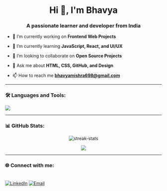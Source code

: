 
<h1 align="center">Hi 👋, I'm Bhavya</h1>
<h3 align="center">A passionate learner and developer from India</h3>

- 🔭 I’m currently working on **Frontend Web Projects**

- 🌱 I’m currently learning **JavaScript, React, and UI/UX**

- 👯 I’m looking to collaborate on **Open Source Projects**

- 💬 Ask me about **HTML, CSS, GitHub, and Design**

- 📫 How to reach me **bhavyamishra698@gmail.com**

---

### 🛠️ Languages and Tools:

<p align="left">
  <img src="https://skillicons.dev/icons?i=html,css,js,react,github,vscode" />
</p>

---

### 📊 GitHub Stats:


<!--   <img src="https://github-readme-stats.vercel.app/api?username=Bhavya1352&show_icons=true&theme=radical" alt="stats" />  -->
<!-- </p>  -->

<p align="center">
  <img src="https://github-readme-streak-stats.herokuapp.com/?user=Bhavya1352&theme=radical" alt="streak-stats" />
</p>

<p align="center">
  <img src="https://github-readme-stats.vercel.app/api/top-langs/?username=Bhavya1352&layout=compact&theme=radical" />
</p>

---

### 🌐 Connect with me:

<p align="left">
<!--   <a href="www.linkedin.com/in/bhavya-mishra-7a3b09324"><img align="center" src="https://cdn-icons-png.flaticon.com/512/174/174857.png" alt="linkedin" height="30" width="30" /></a>  -->
<!--   <a href="mailto:bhavyamishra698@gmail.com"><img align="center" src="https://cdn-icons-png.flaticon.com/512/732/732200.png" alt="email" height="30" width="30" /></a> -->

#

[![LinkedIn](https://img.shields.io/badge/LinkedIn-blue?style=for-the-badge&logo=linkedin)](http://www.linkedin.com/in/bhavya-mishra-7a3b09324)
[![Email](https://img.shields.io/badge/Email-D14836?style=for-the-badge&logo=gmail&logoColor=white)](mailto:bhavyamishra698@gmail.com)

  
</p>
